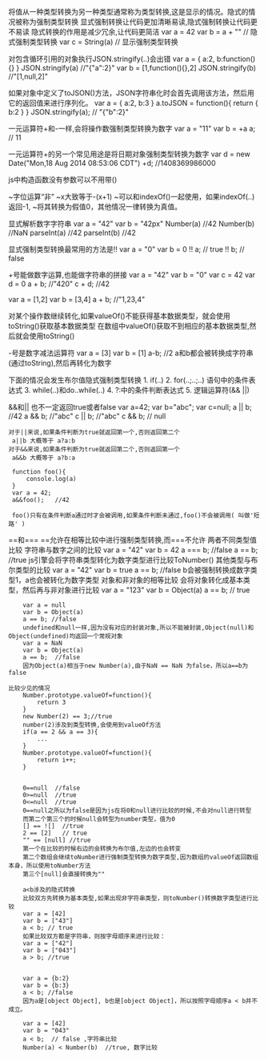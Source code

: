 将值从一种类型转换为另一种类型通常称为类型转换,这是显示的情况。隐式的情况被称为强制类型转换
显式强制转换让代码更加清晰易读,隐式强制转换让代码更不易读
隐式转换的作用是减少冗余,让代码更简洁
    var a = 42
    var b = a + ""     // 隐式强制类型转换
    var c = String(a)  // 显示强制类型转换


对包含循环引用的对象执行JSON.stringify(..)会出错
var a = {
    a:2,
    b:function(){}
}
JSON.stringify(a)   //"{"a":2}"
var b = [1,function(){},2]
JSON.stringify(b)   //"[1,null,2]"

如果对象中定义了toJSON()方法，JSON字符串化时会首先调用该方法，然后用它的返回值来进行序列化。
var a = {
    a:2,
    b:3
}
a.toJSON = function(){
    return { b:2 }
}
JSON.stringify(a);  // "{"b":2}"

一元运算符+和-一样,会将操作数强制类型转换为数字
 var a = "11"
 var b = +a
 a;  // 11

一元运算符+的另一个常见用途是将日期对象强制类型转换为数字
    var d = new Date("Mon,18 Aug 2014 08:53:06 CDT")
    +d;   //1408369986000

js中构造函数没有参数可以不用带()

~字位运算“非”
    ~x大致等于-(x+1)
    ~可以和indexOf()一起使用，如果indexOf(..)返回-1, ~将其转换为假值0，其他情况一律转换为真值。

显式解析数字字符串
    var a = "42"
    var b = "42px"
    Number(a)   //42
    Number(b)   //NaN
    parseInt(a)  //42
    parseInt(b)  //42

显式强制类型转换最常用的方法是!!
    var a = "0"
    var b = 0
    !! a; // true
    !! b; // false

+号能做数字运算,也能做字符串的拼接
var a = "42"
var b = "0"
var c = 42
var d = 0
a + b;  //"420"
c + d;  //42

var a = [1,2]
var b = [3,4]
a + b;  //"1,23,4" 

对某个操作数继续转化,如果valueOf()不能获得基本数据类型，就会使用toString()获取基本数据类型
在数组中valueOf()获取不到相应的基本数据类型,然后就会使用toString()

-号是数字减法运算符
var a = [3]
var b = [1]
a-b; //2
a和b都会被转换成字符串(通过toString),然后再转化为数字

下面的情况会发生布尔值隐式强制类型转换
    1. if(..)
    2. for(..;..;..) 语句中的条件表达式
    3. while(..)和do..while(..)
    4. ?:中的条件判断表达式
    5. 逻辑运算符(&& ||)

&&和|| 也不一定返回true或者false
    var a=42;
    var b="abc";
    var c=null;
    a || b;  //42
    a && b;  //"abc"
    c || b;  //"abc"
    c && b;  // null

    对于||来说,如果条件判断为true就返回第一个,否则返回第二个
     a||b 大概等于 a?a:b
    对于&&来说,如果条件判断为true就返回第二个,否则返回第一个
     a&&b 大概等于 a?b:a

     function foo(){
         console.log(a)
     }
     var a = 42;
     a&&foo();   //42

     foo()只有在条件判断a通过时才会被调用,如果条件判断未通过,foo()不会被调用( 叫做'短路' )

==和===
    ==允许在相等比较中进行强制类型转换,而===不允许
两者不同类型值比较
    字符串与数字之间的比较
        var a = "42"
        var b = 42
        a === b; //false
        a == b; //true
        js引擎会将字符串类型转化为数字类型进行比较ToNumber()
    其他类型与布尔类型的比较
        var a = "42"
        var b = true
        a == b; //false
        b会被强制转换成数字类型1，a也会被转化为数字类型
    对象和非对象的相等比较
        会将对象转化成基本类型，然后再与非对象进行比较
        var a = "123"
        var b = Object(a)
        a == b; // true
        
        var a = null
        var b = Object(a)
        a == b; //false
        undefined和null一样,因为没有对应的封装对象,所以不能被封装,Object(null)和Object(undefined)均返回一个常规对象
        var a = NaN
        var b = Object(a)
        a == b;  //false
        因为Object(a)相当于new Number(a),由于NaN == NaN 为false，所以a==b为false

    比较少见的情况
        Number.prototype.valueOf=function(){
            return 3
        }
        new Number(2) == 3;//true
        number(2)涉及到类型转换,会使用到valueOf方法
        if(a == 2 && a == 3){
            ...
        }
        Number.prototype.valueOf=function(){
            return i++;
        }


        0==null  //false
        0>=null  //true   
        0<=null  //true
        0==null之所以为false是因为js在将0和null进行比较的时候,不会对null进行转型
        而第二个第三个的时候null会转型为number类型，值为0
        [] == ![]  //true
        2 == [2]   // true
        "" == [null] //true
        第一个在比较的时候右边的会转换为布尔值,左边的也会转变
        第二个数组会继续toNumber进行强制类型转换为数字类型,因为数组的valueOf返回数组本身，所以使用toNumber方法
        第三个[null]会直接转换为""

        a<b涉及的隐式转换
        比较双方先转换为基本类型,如果出现非字符串类型，则toNumber()转换数字类型进行比较
        var a = [42]
        var b = ["43"]
        a < b; // true
        如果比较双方都是字符串，则按字母顺序来进行比较：
        var a = ["42"]
        var b = ["043"]
        a > b; //true


        var a = {b:2}
        var b = {b:3}
        a < b; //false
        因为a是[object Object], b也是[object Object]，所以按照字母顺序a < b并不成立。

        var a = [42]
        var b = "043"
        a < b;  // false ,字符串比较
        Number(a) < Number(b)  //true, 数字比较